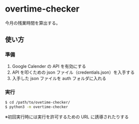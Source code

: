 # overtime-checker

今月の残業時間を算出する。

## 使い方

### 準備

1. Google Calender の API を有効にする
1. API を叩くための json ファイル（credentials.json）を入手する
1. 入手した json ファイルを auth フォルダに入れる

### 実行

``` bash
$ cd /path/to/ovetime-checker/
$ python3 -m overtime-checker
```

※初回実行時には実行を許可するための URL に誘導されたりする
